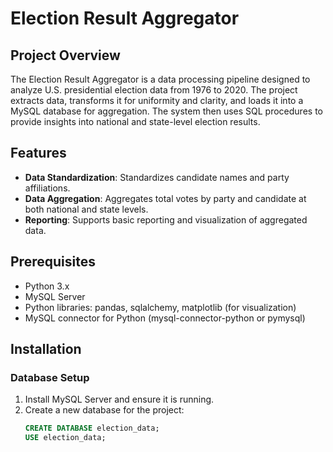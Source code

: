 # Election Result Aggregator

## Project Overview
The Election Result Aggregator is a data processing pipeline designed to analyze U.S. presidential election data from 1976 to 2020. The project extracts data, transforms it for uniformity and clarity, and loads it into a MySQL database for aggregation. The system then uses SQL procedures to provide insights into national and state-level election results.

## Features
- **Data Standardization**: Standardizes candidate names and party affiliations.
- **Data Aggregation**: Aggregates total votes by party and candidate at both national and state levels.
- **Reporting**: Supports basic reporting and visualization of aggregated data.

## Prerequisites
- Python 3.x
- MySQL Server
- Python libraries: pandas, sqlalchemy, matplotlib (for visualization)
- MySQL connector for Python (mysql-connector-python or pymysql)

## Installation

### Database Setup
1. Install MySQL Server and ensure it is running.
2. Create a new database for the project:
   ```sql
   CREATE DATABASE election_data;
   USE election_data;
